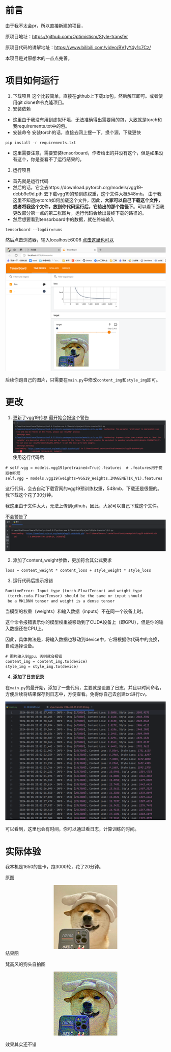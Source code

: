 # 前言
由于我不太会pr，所以直接新建的项目，

原项目地址：https://github.com/Optimistism/Style-transfer

原项目代码的讲解地址：https://www.bilibili.com/video/BV1yY4y1c7Cz/

本项目是对原想木的一点点完善。

# 项目如何运行
1. 下载项目
这个比较简单，直接在github上下载zip包，然后解压即可。或者使用git clone命令克隆项目。
2. 安装依赖
- 这里由于我没有用到虚拟环境，无法准确得出需要用的包，大致就是torch和我requirements.txt中的包。
- 安装命令
安装torch的话，直接去网上搜一下，换个源，下载更快
```shell
pip install -r requirements.txt
```

- 这里需要注意，需要安装tensorboard，作者给出的并没有这个，但是如果没有这个，你是查看不了运行结果的。
3. 运行项目
- 首先就是运行代码
- 然后的话，它会去https://download.pytorch.org/models/vgg19-dcbb9e9d.pth   去下载vgg19的预训练权重，这个文件大概548mb。
由于我这里不知道pytorch如何加载这个文件，因此，**大家可以自己下载这个文件，或者将我这个文件，放到你代码运行后，它给出的那个路径下**。可以看下面我更改部分第一点的第二张图片，运行代码会给出最终下载的路径的。
- 然后想要看到tensorboard中的数据，就在终端输入
```shell
tensorboard --logdir=runs
```
然后点击浏览器，输入localhost:6006
[点击这里也可以](http://localhost:6006/)

![img.png](./讲解图/img.png)

后续你跑自己的图片，只需要在`main.py`中修改`content_img`和`style_img`即可。
# 更改
1. 更新了vgg19传参
最开始会报这个警告
![1](./讲解图/vgg19更新.png)
使用这行代码后
```shell
# self.vgg = models.vgg19(pretrained=True).features  # .features用于提取卷积层
self.vgg = models.vgg19(weights=VGG19_Weights.IMAGENET1K_V1).features
```
这行代码，会去自动下载官网的vgg19预训练权重，548mb，下载还是很慢的。我下载这个花了30分钟。

我这里由于文件太大，无法上传到github，因此，大家可以自己下载这个文件。

不会警告了
![1](./讲解图/Snipaste_2024-08-04_08-01-13.png)

2. 添加了content_weight参数，更加符合其公式要求
```shell
loss = content_weight * content_loss + style_weight * style_loss
```

3. 运行代码后提示报错
```shell
RuntimeError: Input type (torch.FloatTensor) and weight type
 (torch.cuda.FloatTensor) should be the same or input should 
 be a MKLDNN tensor and weight is a dense tensor
```
当模型的权重（weights）和输入数据（inputs）不在同一个设备上时。

这个命令报错表示你的模型权重被移动到了CUDA设备上（即GPU），但是你的输入数据还在CPU上。

因此，具体做法是，将输入数据也移动到device中，它将根据你代码中的变换，自动选择设备。
```shell
# 图片输入到gpu，否则就会报错
content_img = content_img.to(device)
style_img = style_img.to(device)
```
4. **添加了日志记录**

在`main.py`的最开始，添加了一些代码，主要就是设置了日志，并且以时间命名，方便后续将结果保存到日志中，方便查看。免得你自己去创建txt进行cv。

![img.png](./讲解图/img6.png)

可以看到，这里也会有时间，你可以通过看日志，计算训练的时间。
# 实际体验

我本机是1650的显卡，跑3000轮，花了20分钟。

原图

<div style="text-align:center">
    <img src="./images/content_img.jpg" alt="1" width="200" height="200">
</div>
结果图

梵高风的狗头自拍图
<div style="text-align:center">
    <img src="./result/step2999.png" alt="1" width="200" height="200">
</div>

效果其实还不错

